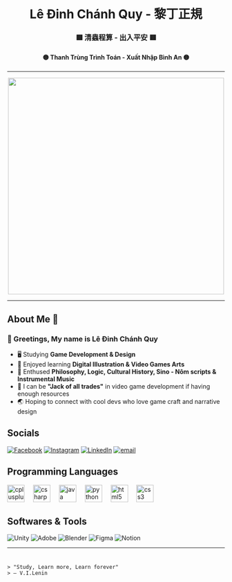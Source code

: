 <h1 align="center"> Lê Đinh Chánh Quy - 黎丁正規 </h1>

<div align="center">
  <h3> 🟥 清蟲程算 - 出入平安 🟥 </h3>
  <h4> 🟡 Thanh Trùng Trình Toán - Xuất Nhập Bình An 🟡 </h4>
</div>

---

<div align="center">
  <img src="https://github.com/user-attachments/assets/1f11b877-49d4-4f66-829b-331e857e18ad" width="500">
</div>

---

## About Me 🐢
<div>
  <h3>🐎 Greetings, My name is Lê Đinh Chánh Quy </h3>
  <ul>
    <li>🖥️ Studying <strong>Game Development & Design</strong></li>
    <li>🎨 Enjoyed learning <strong>Digital Illustration & Video Games Arts</strong></li>
    <li>📖 Enthused <strong>Philosophy, Logic, Cultural History, Sino - Nôm scripts & Instrumental Music</strong></li>
    <li>🧮 I can be <strong>"Jack of all trades"</strong> in video game development if having enough resources</li>
    <li>🌏 Hoping to connect with cool devs who love game craft and narrative design</li>
  </ul>
</div>

## Socials
[![Facebook](https://img.shields.io/badge/Facebook-%231877F2.svg?logo=Facebook&logoColor=white)](https://www.facebook.com/chanhquy247) 
[![Instagram](https://img.shields.io/badge/Instagram-%23E4405F.svg?logo=Instagram&logoColor=white)](https://www.instagram.com/formality.ledinh/)
[![LinkedIn](https://img.shields.io/badge/LinkedIn-%230077B5.svg?logo=linkedin&logoColor=white)](https://www.linkedin.com/in/chanhquyledinh/) 
[![email](https://img.shields.io/badge/Email-D14836?logo=gmail&logoColor=white)](mailto:chanhquy01@gmail.com)

## Programming Languages
<div align="left">
  <img src="https://cdn.jsdelivr.net/gh/devicons/devicon/icons/cplusplus/cplusplus-original.svg" height="40" alt="cplusplus logo"  />
  <img width="12" />
  <img src="https://cdn.jsdelivr.net/gh/devicons/devicon/icons/csharp/csharp-original.svg" height="40" alt="csharp logo"  />
  <img width="12" />
  <img src="https://cdn.jsdelivr.net/gh/devicons/devicon/icons/java/java-original.svg" height="40" alt="java logo"  />
  <img width="12" />
  <img src="https://cdn.jsdelivr.net/gh/devicons/devicon/icons/python/python-original.svg" height="40" alt="python logo"  />
  <img width="12" />
  <img src="https://cdn.jsdelivr.net/gh/devicons/devicon/icons/html5/html5-original.svg" height="40" alt="html5 logo"  />
  <img width="12" />
  <img src="https://cdn.jsdelivr.net/gh/devicons/devicon/icons/css3/css3-original.svg" height="40" alt="css3 logo"  />
</div>

## Softwares & Tools
![Unity](https://img.shields.io/badge/unity-%23000000.svg?style=for-the-badge&logo=unity&logoColor=white)
![Adobe](https://img.shields.io/badge/adobe-%23FF0000.svg?style=for-the-badge&logo=adobe&logoColor=white)
![Blender](https://img.shields.io/badge/blender-%23F5792A.svg?style=for-the-badge&logo=blender&logoColor=white) 
![Figma](https://img.shields.io/badge/figma-%23F24E1E.svg?style=for-the-badge&logo=figma&logoColor=white) 
![Notion](https://img.shields.io/badge/Notion-%23000000.svg?style=for-the-badge&logo=notion&logoColor=white) 


---

###

```

> "Study, Learn more, Learn forever" 
> – V.I.Lenin

```
